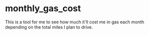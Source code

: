 # monthly_gas_cost
This is a tool for me to see how much it'll cost me in gas each month depending on the total miles I plan to drive.
